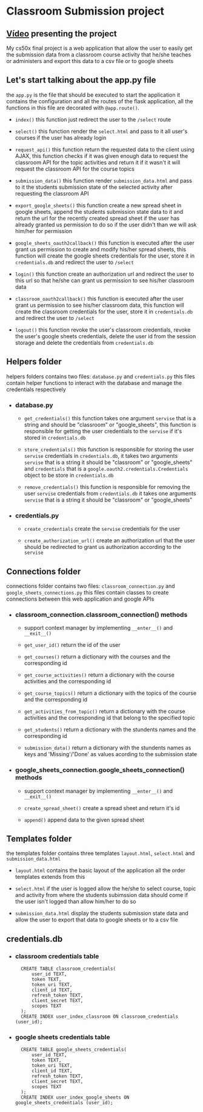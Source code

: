 # Classroom Submission project

## [Vídeo](https://youtu.be/vdPNuAw8sfE) presenting the project

My cs50x final project is a web application that allow the user to easily get the submission data from a classroom course activity that he/she teaches or administers and export this data to a csv file or to google sheets

## Let's start talking about the app.py file

the `app.py` is the file that should be executed to start the application it contains the configuration and all the routes of the flask application, all the functions in this file are decorated with `@app.route()`.

- `index()` this function just redirect the user to the `/select` route

- `select()` this function render the `select.html` and pass to it all user's courses if the user has already login

- `request_api()` this function return the requested data to the client using AJAX, this function checks if it was given enough data to request the classroom API for the topic activities and return it if it wasn't it will request the classroom API for the course topics

- `submission_data()` this function render `submission_data.html` and pass to it the students submission state of the selected activity after requesting the classroom API

- `export_google_sheets()` this function create a new spread sheet in google sheets, append the students submission state data to it and return the url for the recently created spread sheet if the user has already granted us permission to do so if the user didn't than we will ask him/her for permission

- `google_sheets_oauth2callback()` this function is executed after the user grant us permission to create and modify his/her spread sheets, this function will create the google sheets credentials for the user, store it in `credentials.db` and redirect the user to `/select`

- `login()` this function create an authorization url and redirect the user to this url so that he/she can grant us permission to see his/her classroom data

- `classroom_oauth2callback()` this function is executed after the user grant us permission to see his/her classroom data, this function will create the classroom credentials for the user, store it in `credentials.db` and redirect the user to `/select`

- `logout()` this function revoke the user's classroom credentials, revoke the user's google sheets credentials, delete the user id from the session storage and delete the credentials from `credentials.db`

## Helpers folder 

helpers folders contains two files: `database.py` and `credentials.py` this files contain helper functions to interact with the database and manage the credentials respectively 

- ### database.py
  
  - `get_credentials()` this function takes one argument `servise` that is a string and should be "classroom" or "google_sheets", this function is responsible for getting the user credentials to the `servise` if it's stored in `credentials.db`
  
  - `store_credentials()` this function is responsible for storing the user `servise` credentials in `credentials.db`, it takes two arguments `servise` that is a string it should be "classroom" or "google_sheets" and `credentials` that is a `google.oauth2.credentials.Credentials` object to be store in `credentials.db`

  - `remove_credentials()` this function is responsible for removing the user `servise` credentials from `credentials.db` it takes one arguments `servise` that is a string it should be "classroom" or "google_sheets"

- ### credentials.py

  - `create_credentials` create the `servise` credentials for the user

  - `create_authorization_url()` create an authorization url that the user should be redirected to grant us authorization according to the `servise`

## Connections  folder

connections folder contains two files: `classroom_connection.py` and `google_sheets_connections.py` this files contain classes to create connections between this web application and google APIs 

- ### classroom_connection.classroom_connection() methods

    - support context manager by implementing `__enter__()` and `__exit__()`

  - `get_user_id()` return the id of the user

  - `get_courses()` return a dictionary with the courses and the corresponding id

  - `get_course_activities()` return a dictionary with the course activities and the corresponding id

  - `get_course_topics()` return a dictionary with the topics of the course and the corresponding id

  - `get_activities_from_topic()` return a dictionary with the course activities and the corresponding id that belong to the specified topic

  - `get_students()` return a dictionary with the stundents names and the corresponding id

  - `submission_data()` return a dictionary with the stundents names as keys and 'Missing'/'Done' as values acording to the submission state

- ### google_sheets_connection.google_sheets_connection() methods

  - support context manager by implementing `__enter__()` and `__exit__()`

  - `create_spread_sheet()` create a spread sheet and return it's id

  - `append()` append data to the given spread sheet

## Templates folder

the templates folder contains three templates `layout.html`, `select.html` and `submission_data.html`

- `layout.html` contains the basic layout of the application all the order templates extends from this 

- `select.html` if the user is logged allow the he/she to select course, topic and activity from where the students subimssion data should come if the user isn't logged than allow him/her to do so

- `submission_data.html` display the students submission state data and allow the user to export that data to google sheets or to a csv file

## credentials.db

- ### classroom credentials table


        CREATE TABLE classroom_credentials(
            user_id TEXT,
            token TEXT,
            token_uri TEXT,
            client_id TEXT,
            refresh_token TEXT,
            client_secret TEXT,
            scopes TEXT
        );
        CREATE INDEX user_index_classroom ON classroom_credentials (user_id);


- ### google sheets credentials table


        CREATE TABLE google_sheets_credentials(
            user_id TEXT,
            token TEXT,
            token_uri TEXT,
            client_id TEXT,
            refresh_token TEXT,
            client_secret TEXT,
            scopes TEXT
        );
        CREATE INDEX user_index_google_sheets ON google_sheets_credentials (user_id);
